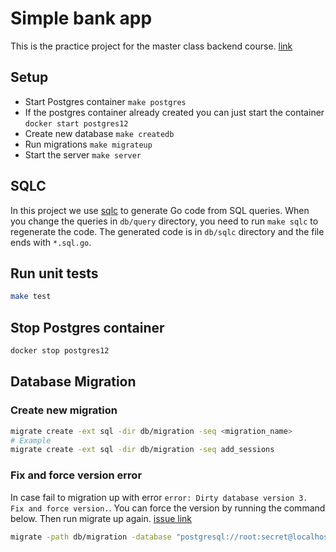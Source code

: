 # Simple bank app

This is the practice project for the master class backend course.
[link](https://www.udemy.com/course/backend-master-class-golang-postgresql-kubernetes/learn/lecture/31063566?start=0#overview)

## Setup

- Start Postgres container `make postgres`
- If the postgres container already created you can just start the container `docker start postgres12`
- Create new database `make createdb`
- Run migrations `make migrateup`
- Start the server `make server`

## SQLC

In this project we use [sqlc](https://github.com/sqlc-dev/sqlc) to generate Go code from SQL queries.
When you change the queries in `db/query` directory, you need to run `make sqlc` to regenerate the code.
The generated code is in `db/sqlc` directory and the file ends with `*.sql.go`.

## Run unit tests

```sh
make test
```

## Stop Postgres container

```sh
docker stop postgres12
```

## Database Migration

### Create new migration

```sh
migrate create -ext sql -dir db/migration -seq <migration_name>
# Example
migrate create -ext sql -dir db/migration -seq add_sessions
```

### Fix and force version error

In case fail to migration up with error `error: Dirty database version 3. Fix and force version.`.
You can force the version by running the command below. Then run migrate up again. [issue link](https://github.com/golang-migrate/migrate/issues/282)

```sh
migrate -path db/migration -database "postgresql://root:secret@localhost:5432/simple_bank?sslmode=disable" force 2 
```
